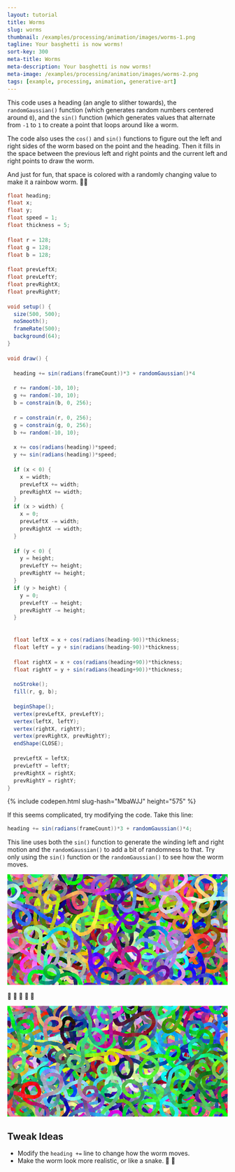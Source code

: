 ```yaml
---
layout: tutorial
title: Worms
slug: worms
thumbnail: /examples/processing/animation/images/worms-1.png
tagline: Your basghetti is now worms!
sort-key: 300
meta-title: Worms
meta-description: Your basghetti is now worms!
meta-image: /examples/processing/animation/images/worms-2.png
tags: [example, processing, animation, generative-art]
---
```


This code uses a heading (an angle to slither towards), the `randomGaussian()` function (which generates random numbers centered around `0`),  and the `sin()` function (which generates values that alternate from `-1` to `1` to create a point that loops around like a worm.

The code also uses the `cos()` and `sin()` functions to figure out the left and right sides of the worm based on the point and the heading. Then it fills in the space between the previous left and right points and the current left and right points to draw the worm.

And just for fun, that space is colored with a randomly changing value to make it a rainbow worm. 🌈🐛

```java
float heading;
float x;
float y;
float speed = 1;
float thickness = 5;

float r = 128;
float g = 128;
float b = 128;

float prevLeftX;
float prevLeftY;
float prevRightX;
float prevRightY;

void setup() {
  size(500, 500);
  noSmooth();
  frameRate(500);
  background(64);
}

void draw() {

  heading += sin(radians(frameCount))*3 + randomGaussian()*4

  r += random(-10, 10);
  g += random(-10, 10);
  b = constrain(b, 0, 256);

  r = constrain(r, 0, 256);
  g = constrain(g, 0, 256);
  b += random(-10, 10);

  x += cos(radians(heading))*speed;
  y += sin(radians(heading))*speed;

  if (x < 0) {
    x = width;
    prevLeftX += width;
    prevRightX += width;
  }
  if (x > width) {
    x = 0;
    prevLeftX -= width;
    prevRightX -= width;
  }

  if (y < 0) {
    y = height;
    prevLeftY += height;
    prevRightY += height;
  }
  if (y > height) {
    y = 0;
    prevLeftY -= height;
    prevRightY -= height;
  }


  float leftX = x + cos(radians(heading-90))*thickness;
  float leftY = y + sin(radians(heading-90))*thickness;

  float rightX = x + cos(radians(heading+90))*thickness;
  float rightY = y + sin(radians(heading+90))*thickness;

  noStroke();
  fill(r, g, b);

  beginShape();
  vertex(prevLeftX, prevLeftY);
  vertex(leftX, leftY);
  vertex(rightX, rightY);
  vertex(prevRightX, prevRightY);
  endShape(CLOSE);

  prevLeftX = leftX;
  prevLeftY = leftY;
  prevRightX = rightX;
  prevRightY = rightY;
}
```

{% include codepen.html slug-hash="MbaWJJ" height="575" %}

If this seems complicated, try modifying the code. Take this line:

```java
heading += sin(radians(frameCount))*3 + randomGaussian()*4;
```

This line uses both the `sin()` function to generate the winding left and right motion and the `randomGaussian()` to add a bit of randomness to that. Try only using the `sin()` function or the `randomGaussian()` to see how the worm moves.

![worms](/examples/processing/animation/images/worms-2.png)

🐛 :bug: 🐛 :bug: 🐛

![worms](/examples/processing/animation/images/worms-3.png)

## Tweak Ideas

- Modify the `heading +=` line to change how the worm moves.
- Make the worm look more realistic, or like a snake. 🐍 :snake:
